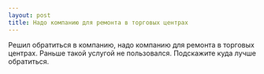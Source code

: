 ```yaml
---
layout: post 
title: Надо компанию для ремонта в торговых центрах 
--- 
```

Решил обратиться в компанию, надо компанию для ремонта в торговых центрах. Раньше такой услугой не пользовался. Подскажите куда лучше обратиться.